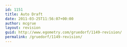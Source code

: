 ```yaml
---
id: 1151
title: Auto Draft
date: 2011-03-25T11:56:07+00:00
author: mcgrue
layout: revision
guid: http://www.egometry.com/gruedorf/1149-revision/
permalink: /gruedorf/1149-revision/
---
```

